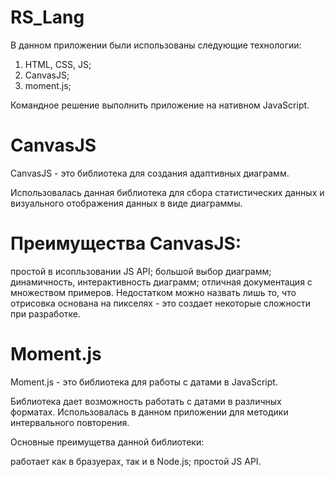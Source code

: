 # RS_Lang

В данном приложении были использованы следующие технологии:
<ol>
  <li>HTML, CSS, JS;</li>
  <li>CanvasJS;</li>
  <li>moment.js;</li>
</ol>
Командное решение выполнить приложение на нативном JavaScript.

# CanvasJS
CanvasJS - это библиотека для создания адаптивных диаграмм.

Использовалась данная библиотека для сбора статистических данных и визуального отображения данных в виде диаграммы.

# Преимущества CanvasJS:

простой в исопльзовании JS API;
большой выбор диаграмм;
динамичность, интерактивность диаграмм;
отличная документация с множеством примеров.
Недостатком можно назвать лишь то, что отрисовка основана на пикселях - это создает некоторые сложности при разработке.

# Moment.js
Moment.js - это библиотека для работы с датами в JavaScript.

Библиотека дает возможность работать с датами в различных форматах. Использовалась в данном приложении для методики интервального повторения.

Основные преимущетва данной библиотеки:

работает как в бразуерах, так и в Node.js;
простой JS API.


